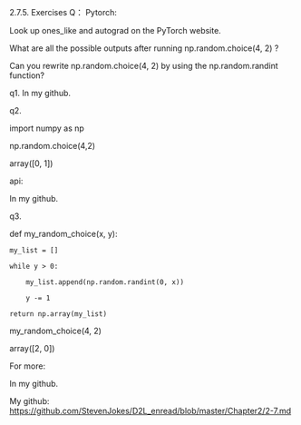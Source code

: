 

<!--
 * @version:
 * @Author:  StevenJokes https://github.com/StevenJokes
 * @Date: 2020-09-13 18:49:05
 * @LastEditors:  StevenJokes https://github.com/StevenJokes
 * @LastEditTime: 2020-09-13 18:49:12
 * @Description:https://discuss.d2l.ai/t/document/39/2
 * @TODO::
 * @Reference:
-->
2.7.5. Exercises
Q：
Pytorch:

Look up ones_like and autograd on the PyTorch website.

What are all the possible outputs after running np.random.choice(4, 2) ?

Can you rewrite np.random.choice(4, 2) by using the np.random.randint function?

q1.
In my github.

q2.

import numpy as np

np.random.choice(4,2)

array([0, 1])

api:

In my github.

q3.

def my_random_choice(x, y):

    my_list = []

    while y > 0:

        my_list.append(np.random.randint(0, x))

        y -= 1

    return np.array(my_list)

my_random_choice(4, 2)

array([2, 0])

For more:

In my github.

My github: https://github.com/StevenJokes/D2L_enread/blob/master/Chapter2/2-7.md



